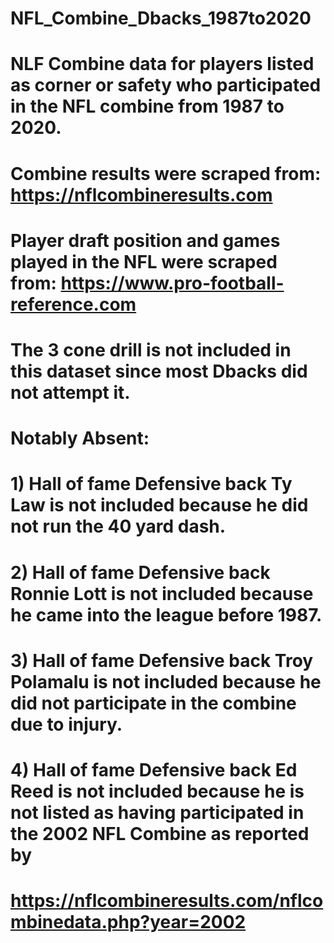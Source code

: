 # NFL_Combine_Dbacks_1987to2020
# NLF Combine data for players listed as corner or safety who participated in the NFL combine from 1987 to 2020.

# Combine results were scraped from:                                    https://nflcombineresults.com
# Player draft position and games played in the NFL were scraped from:  https://www.pro-football-reference.com

# The 3 cone drill is not included in this dataset since most Dbacks did not attempt it.

# Notably Absent: 
#            1) Hall of fame Defensive back Ty Law is not included because he did not run the 40 yard dash.
#            2) Hall of fame Defensive back Ronnie Lott is not included because he came into the league before 1987.
#            3) Hall of fame Defensive back Troy Polamalu is not included because he did not participate in the combine due to injury.             
#            4) Hall of fame Defensive back Ed Reed is not included because he is not listed as having participated in the 2002 NFL Combine as reported by 
#            https://nflcombineresults.com/nflcombinedata.php?year=2002
